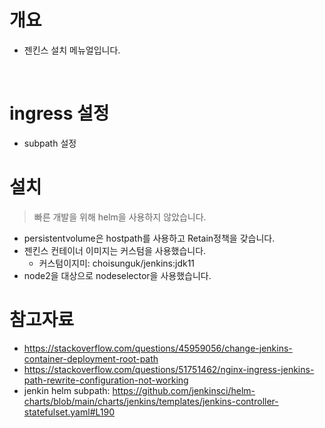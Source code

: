 # 개요
* 젠킨스 설치 메뉴얼입니다.

<br>

# ingress 설정
* subpath 설정

# 설치
> 빠른 개발을 위해 helm을 사용하지 않았습니다.
* persistentvolume은 hostpath를 사용하고 Retain정책을 갖습니다.
* 젠킨스 컨테이너 이미지는 커스텀을 사용했습니다.
    * 커스텀이지미: choisunguk/jenkins:jdk11
* node2을 대상으로 nodeselector을 사용했습니다.

# 참고자료
* https://stackoverflow.com/questions/45959056/change-jenkins-container-deployment-root-path
* https://stackoverflow.com/questions/51751462/nginx-ingress-jenkins-path-rewrite-configuration-not-working
* jenkin helm subpath: https://github.com/jenkinsci/helm-charts/blob/main/charts/jenkins/templates/jenkins-controller-statefulset.yaml#L190